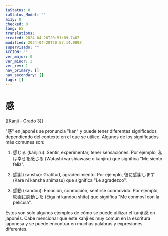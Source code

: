 ```yaml
---
iaStatus: 0
iaStatus_Model: ""
a11y: 0
checked: 0
lang: ES
translations: 
created: 2024-04-28T20:51:09.746Z
modified: 2024-04-28T20:57:14.089Z
supervisado: ""
ACCION: ""
ver_major: 0
ver_minor: 3
ver_rev: 1
nav_primary: []
nav_secondary: []
tags: []
---
```

# 感

[[Kanji - Grado 3]]

"感" en japonés se pronuncia "kan" y puede tener diferentes significados dependiendo del contexto en el que se utilice. Algunos de los significados más comunes son:

1. 感じる (kanjiru): Sentir, experimentar, tener sensaciones. Por ejemplo, 私は幸せを感じる (Watashi wa shiawase o kanjiru) que significa "Me siento feliz".

2. 感謝 (kansha): Gratitud, agradecimiento. Por ejemplo, 彼に感謝します (Kare ni kansha shimasu) que significa "Le agradezco".

3. 感動 (kandou): Emoción, conmoción, sentirse conmovido. Por ejemplo, 映画に感動した (Eiga ni kandou shita) que significa "Me conmoví con la película".

Estos son solo algunos ejemplos de cómo se puede utilizar el kanji 感 en japonés. Cabe mencionar que este kanji es muy común en la escritura japonesa y se puede encontrar en muchas palabras y expresiones diferentes.
